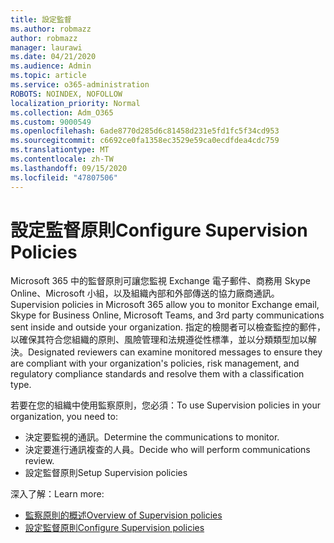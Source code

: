 ```yaml
---
title: 設定監督
ms.author: robmazz
author: robmazz
manager: laurawi
ms.date: 04/21/2020
ms.audience: Admin
ms.topic: article
ms.service: o365-administration
ROBOTS: NOINDEX, NOFOLLOW
localization_priority: Normal
ms.collection: Adm_O365
ms.custom: 9000549
ms.openlocfilehash: 6ade8770d285d6c81458d231e5fd1fc5f34cd953
ms.sourcegitcommit: c6692ce0fa1358ec3529e59ca0ecdfdea4cdc759
ms.translationtype: MT
ms.contentlocale: zh-TW
ms.lasthandoff: 09/15/2020
ms.locfileid: "47807506"
---
```

# <a name="configure-supervision-policies"></a><span data-ttu-id="d5330-102">設定監督原則</span><span class="sxs-lookup"><span data-stu-id="d5330-102">Configure Supervision Policies</span></span>

<span data-ttu-id="d5330-103">Microsoft 365 中的監督原則可讓您監視 Exchange 電子郵件、商務用 Skype Online、Microsoft 小組，以及組織內部和外部傳送的協力廠商通訊。</span><span class="sxs-lookup"><span data-stu-id="d5330-103">Supervision policies in Microsoft 365 allow you to monitor Exchange email, Skype for Business Online, Microsoft Teams, and 3rd party communications sent inside and outside your organization.</span></span> <span data-ttu-id="d5330-104">指定的檢閱者可以檢查監控的郵件，以確保其符合您組織的原則、風險管理和法規遵從性標準，並以分類類型加以解決。</span><span class="sxs-lookup"><span data-stu-id="d5330-104">Designated reviewers can examine monitored messages to ensure they are compliant with your organization's policies, risk management, and regulatory compliance standards and resolve them with a classification type.</span></span>

<span data-ttu-id="d5330-105">若要在您的組織中使用監察原則，您必須：</span><span class="sxs-lookup"><span data-stu-id="d5330-105">To use Supervision policies in your organization, you need to:</span></span>

- <span data-ttu-id="d5330-106">決定要監視的通訊。</span><span class="sxs-lookup"><span data-stu-id="d5330-106">Determine the communications to monitor.</span></span>
- <span data-ttu-id="d5330-107">決定要進行通訊複查的人員。</span><span class="sxs-lookup"><span data-stu-id="d5330-107">Decide who will perform communications review.</span></span>
- <span data-ttu-id="d5330-108">設定監督原則</span><span class="sxs-lookup"><span data-stu-id="d5330-108">Setup Supervision policies</span></span>

<span data-ttu-id="d5330-109">深入了解：</span><span class="sxs-lookup"><span data-stu-id="d5330-109">Learn more:</span></span>

- [<span data-ttu-id="d5330-110">監察原則的概述</span><span class="sxs-lookup"><span data-stu-id="d5330-110">Overview of Supervision policies</span></span>](https://docs.microsoft.com/microsoft-365/compliance/supervision-policies)
- [<span data-ttu-id="d5330-111">設定監督原則</span><span class="sxs-lookup"><span data-stu-id="d5330-111">Configure Supervision policies</span></span>](https://docs.microsoft.com/microsoft-365/compliance/configure-supervision-policies)
